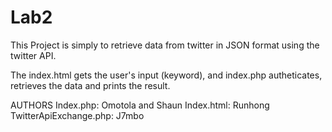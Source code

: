 Lab2
====

This Project is simply to retrieve data from twitter in JSON format using the twitter API.

The index.html gets the user's input (keyword), and index.php autheticates, retrieves the data and prints the result.

AUTHORS
Index.php: Omotola and Shaun
Index.html: Runhong
TwitterApiExchange.php: J7mbo
